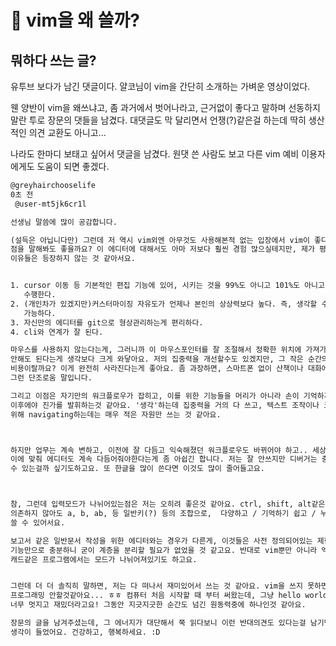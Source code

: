 # 󰏢 vim을 왜 쓸까?



## 뭐하다 쓰는 글?

유투브 보다가 남긴 댓글이다. 얄코님이 vim을 간단히 소개하는 가벼운 영상이었다.

웬 양반이 vim을 왜쓰냐고, 좀 과거에서 벗어나라고, 근거없이 좋다고 말하며 선동하지 말란 투로 장문의
댓들을 남겼다. 대댓글도 막 달리면서 언쟁(?)같은걸 하는데 딱히 생산적인 의견 교환도 아니고...

나라도 한마디 보태고 싶어서 댓글을 남겼다. 원댓 쓴 사람도 보고 다른 vim 예비 이용자에게도 도움이
되면 좋겠다.



```txt
@greyhairchooselife
0초 전
 @user-mt5jk6cr1l

선생님 말씀에 많이 공감합니다.

(설득은 아닙니다만) 그런데 저 역시 vim외엔 아무것도 사용해본적 없는 입장에서 vim이 좋다고 느끼는
점을 말해봐도 좋을까요? 이 에디터에 대해서도 아마 저보다 훨씬 경험 많으실테지만, 제가 평소에 느끼던
이유들은 등장하지 않는 것 같아서요.


1. cursor 이동 등 기본적인 편집 기능에 있어, 시키는 것을 99%도 아니고 101%도 아니고 정확히 100%
   수행한다.
2. (개인차가 있겠지만)커스터마이징 자유도가 언제나 본인의 상상력보다 높다. 즉, 생각할 수 있으면 뭐든
   가능하다.
3. 자신만의 에디터를 git으로 형상관리하는게 편리하다.
4. cli와 연계가 잘 된다.

마우스를 사용하지 않는다는게, 그러니까 이 마우스포인터를 잘 조절해서 정확한 위치에 가져가는 행위를
안해도 된다는게 생각보다 크게 와닿아요. 저의 집중력을 개선할수도 있겠지만, 그 작은 순간의 문맥 전환
비용이랄까요? 이게 완전히 사라진다는게 좋아요. 좀 과장하면, 스마트폰 없이 산책이나 대화에만 집중하는
그런 단조로움 말입니다.

그리고 이점은 자기만의 워크플로우가 잡히고, 이를 위한 기능들을 머리가 아니라 손이 기억하게 된
이후에야 진가를 발휘하는것 같아요. '생각'하는데 집중력을 거의 다 쓰고, 텍스트 조작이나 코드 리뷰를
위해 navigating하는데는 매우 적은 자원만 쓰는 것 같아요.



하지만 업무는 계속 변하고, 이전에 잘 다듬고 익숙해졌던 워크플로우도 바뀌어야 하고.. 세상은 변하고..
이에 맞춰 에디터도 계속 다듬어줘야한다는게 좀 아쉽긴 합니다. 저는 잘 안쓰지만 디버거는 충분히 구현될
수 있는걸까 싶기도하고요. 또 한글을 많이 쓴다면 이것도 많이 줄어들고요.



참, 그런데 입력모드가 나뉘어있는점은 저는 오히려 좋은것 같아요. ctrl, shift, alt같은 특수키에
의존하지 않아도 a, b, ab, 등 일반키(?) 등의 조합으로,  다양하고 / 기억하기 쉽고 / 누르기 쉽게 만들어
쓸 수 있어서요.

보고서 같은 일반문서 작성을 위한 에디터와는 경우가 다른게, 이것들은 사전 정의되어있는 제한된
기능만으로 충분하니 굳이 계층을 분리할 필요가 없었을 것 같고요. 반대로 vim뿐만 아니라 엑셀이나
캐드같은 프로그램에서는 모드가 나뉘어져있기도 하고요.


그런데 더 더 솔직히 말하면, 저는 다 떠나서 재미있어서 쓰는 것 같아요. vim을 쓰지 못하면 저는 그냥
프로그래밍 안할것같아요... ㅎㅎ 컴퓨터 처음 시작할 때 부터 써왔는데, 그냥 hello world만 프린트해도
너무 멋지고 재밌더라고요! 그동안 지긋지긋한 순간도 넘긴 원동력중에 하나인것 같아요.

장문의 글을 남겨주셨는데, 그 에너지가 대단해서 쭉 읽다보니 이런 반대의견도 있다는걸 남기면 좋겠다는
생각이 들었어요. 건강하고, 행복하세요. :D
```
